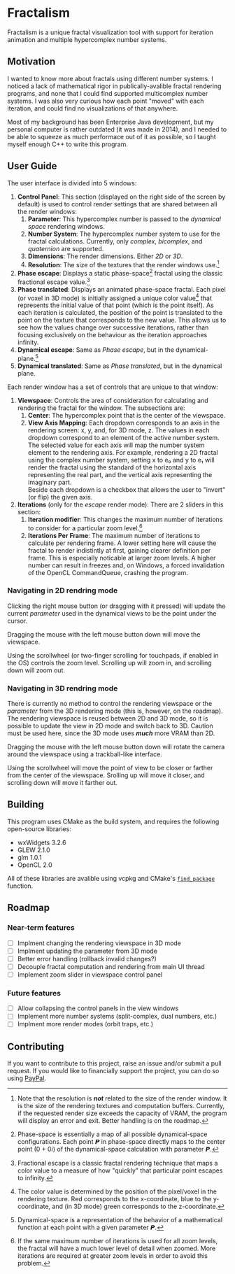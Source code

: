 ﻿# Fractalism
Fractalism is a unique fractal visualization tool with support for iteration animation
and multiple hypercomplex number systems.

## Motivation
I wanted to know more about fractals using different number systems. I noticed a lack
of mathematical rigor in publically-avalible fractal rendering programs, and none that
I could find supported multicomplex number systems. I was also very curious how each
point "moved" with each iteration, and could find no visualizations of that anywhere.

Most of my background has been Enterprise Java development, but my personal computer
is rather outdated (it was made in 2014), and I needed to be able to squeeze as much
performace out of it as possible, so I taught myself enough C++ to write this program.

## User Guide
The user interface is divided into 5 windows:
1. **Control Panel**: This section (displayed on the right side of the screen by default)
is used to control render settings that are shared between all the render windows:
    1. **Parameter**: This hypercomplex number is passed to the *dynamical space*
    rendering windows.
    2. **Number System**: The hypercomplex number system to use for the fractal calculations.
    Currently, only *complex*, *bicomplex*, and *quaternion* are supported.
    3. **Dimensions**: The render dimensions. Either *2D* or *3D*.
    4. **Resolution**: The size of the textures that the render windows use.[^1]
2. **Phase escape**: Displays a static phase-space[^2] fractal using the classic
fractional escape value.[^3]
3. **Phase translated**: Displays an animated phase-space fractal. Each pixel (or
voxel in 3D mode) is initially assigned a unique color value[^4] that represents
the initial value of that point (which is the point itself). As each iteration is
calculated, the position of the point is translated to the point on the texture
that corresponds to the new value. This allows us to see how the values change over
successive iterations, rather than focusing exclusively on the behaviour as the
iteration approaches infinity.
4. **Dynamical escape**: Same as *Phase escape*, but in the dynamical-plane.[^5]
5. **Dynamical translated**: Same as *Phase translated*, but in the dynamical plane.

Each render window has a set of controls that are unique to that window:
1. **Viewspace**: Controls the area of consideration for calculating and
rendering the fractal for the window. The subsections are:
    1. **Center**: The hypercomplex point that is the center of the viewspace.
    2. **View Axis Mapping**: Each dropdown corresponds to an axis in the rendering
    screen: x, y, and, for 3D mode, z. The values in each dropdown correspond to an
    element of the active number system. The selected value for each axis will map
    the number system element to the rendering axis. For example, rendering a 2D
    fractal using the complex number system, setting x to e₀ and y to e₁ will render
    the fractal using the standard of the horizontal axis representing the real part,
    and the vertical axis representing the imaginary part.  
    Beside each dropdown is a checkbox that allows the user to "invert" (or flip) the
    given axis.
2. **Iterations** (only for the *escape* render mode): There are 2 sliders in this section:
    1. **Iteration modifier**: This changes the maximum number of iterations to consider for
    a particular zoom level.[^6]
    2. **Iterations Per Frame**: The maximum number of iterations to calculate per rendering
    frame. A lower setting here will cause the fractal to render indistintly at first,
    gaining clearer definition per frame. This is especially noticable at larger zoom levels.
    A higher number can result in freezes and, on Windows, a forced invalidation of the
    OpenCL CommandQueue, crashing the program.

### Navigating in 2D rendring mode
Clicking the right mouse button (or dragging with it pressed) will update the current
*parameter* used in the dynamical views to be the point under the cursor.

Dragging the mouse with the left mouse button down will move the viewspace.

Using the scrollwheel (or two-finger scrolling for touchpads, if enabled in the OS) controls
the zoom level. Scrolling up will zoom in, and scrolling down will zoom out.

### Navigating in 3D rendring mode
There is currently no method to control the rendering viewspace or the *parameter* from
the 3D rendering mode (this is, however, on the roadmap). The rendering viewspace is
reused between 2D and 3D mode, so it is possible to update the view in 2D mode and switch
back to 3D. Caution must be used here, since the 3D mode uses ***much*** more VRAM than 2D.

Dragging the mouse with the left mouse button down will rotate the camera around the
viewspace using a trackball-like interface.

Using the scrollwheel will move the point of view to be closer or farther from the center of
the viewspace. Srolling up will move it closer, and scrolling down will move it farther out.

## Building
This program uses CMake as the build system, and requires the following open-source libraries:
* wxWidgets 3.2.6
* GLEW 2.1.0
* glm 1.0.1
* OpenCL 2.0

All of these libraries are avalible using vcpkg and CMake's
[`find_package`](https://cmake.org/cmake/help/latest/command/find_package.html) function.

## Roadmap
### Near-term features
- [ ] Implment changing the rendering viewspace in 3D mode
- [ ] Implment updating the parameter from 3D mode
- [ ] Better error handling (rollback invalid changes?)
- [ ] Decouple fractal computation and rendering from main UI thread
- [ ] Implement zoom slider in viewspace control panel

### Future features
- [ ] Allow collapsing the control panels in the view windows
- [ ] Implement more number systems (split-complex, dual numbers, etc.)
- [ ] Implment more render modes (orbit traps, etc.)

## Contributing
If you want to contribute to this project, raise an issue and/or submit a pull request.
If you would like to financially support the project, you can do so using
[PayPal](https://paypal.me/waterglow).

[^1]: Note that the resolution is ***not*** related to the size of the render window.
It is the size of the rendering textures and computation buffers. Currently, if the
requested render size exceeds the capacity of VRAM, the program will display an error
and exit. Better handling is on the roadmap.

[^2]: Phase-space is essentially a map of all possible dynamical-space configurations.
Each point 𝙋 in phase-space directly maps to the center point (0 + 0𝑖) of the
dynamical-space calculation with parameter 𝙋.

[^3]: Fractional escape is a classic fractal rendering technique that maps a color
value to a measure of how "quickly" that particular point escapes to infinity.

[^4]: The color value is determined by the position of the pixel/voxel in the rendering
texture. Red corresponds to the x-coordinate, blue to the y-coordinate, and (in 3D mode)
green corresponds to the z-coordinate.

[^5]: Dynamical-space is a representation of the behavior of a mathematical function
at each point with a given parameter 𝙋. 

[^6]: If the same maximum number of iterations is used for all zoom levels, the fractal
will have a much lower level of detail when zoomed. More iterations are required at greater
zoom levels in order to avoid this problem.
